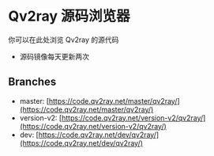 # Qv2ray 源码浏览器

你可以在此处浏览 Qv2ray 的源代码

- 源码镜像每天更新两次

## Branches

- master: [https://code.qv2ray.net/master/qv2ray/](https://code.qv2ray.net/master/qv2ray/)
- version-v2: [https://code.qv2ray.net/version-v2/qv2ray/](https://code.qv2ray.net/version-v2/qv2ray/)
- dev: [https://code.qv2ray.net/dev/qv2ray/](https://code.qv2ray.net/dev/qv2ray/)
